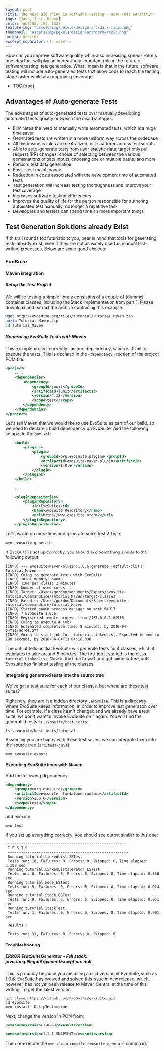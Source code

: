 ```yaml
---
layout: post
title: The Next Big Thing in Software Testing - Auto Test Generation
tags: [Java, Test, Maven]
color: rgb(250, 154, 133)
feature-img: "assets/img/pexels/design-art/dark-radio.png"
thumbnail: "assets/img/pexels/design-art/dark-radio.png"
author: QubitPi
excerpt_separator: <!--more-->
---
```


How can you improve software quality while also increasing speed? Here's one idea that will play an increasingly
important role in the future of software testing: test generation. What I mean is that in the future, software testing
will include auto-generated tests that allow code to reach the testing stage faster while also improving coverage.

<!--more-->

* TOC
{:toc}

## Advantages of Auto-generate Tests

The advantages of auto-generated tests over manually developing automated tests greatly outweigh the disadvantages:

* Eliminates the need to manually write automated tests, which is a huge time saver
* Generated tests are written in a more uniform way across the codebase
* All the business rules are centralized, not scattered across test scripts
* Able to auto-generate tests from user analytic data; target only pull request (PR) changes; choice of selecting
  between the various combinations of data inputs; choosing one or multiple paths; and more
* Random test data generation
* Easier test maintenance
* Reduction in costs associated with the development time of automated tests
* Test generation will increase testing thoroughness and improve your test coverage
* Increases software testing efficiencies
* Improves the quality of life for the person responsible for authoring automated test manually; no longer a repetitive
  task
* Developers and testers can spend time on more important things 

## Test Generation Solutions already Exist

If this all sounds too futuristic to you, bear in mind that tools for generating tests already exist, even if they are
not as widely used as manual test-writing processes. Below are some good choices:

### EvoSuite

#### Maven integration

##### Setup the Test Project

We will be testing a simple library consisting of a couple of (dummy) container classes, including the Stack
implementation from part 1. Please download and extract the archive containing this example:

```bash
wget http://evosuite.org/files/tutorial/Tutorial_Maven.zip
unzip Tutorial_Maven.zip
cd Tutorial_Maven
```

##### Generating EvoSuite Tests with Maven

This example project currently has one dependency, which is JUnit to execute the tests. This is declared in the
`<dependency>` section of the project POM file:

```xml
<project>
    ....
    <dependencies>
        <dependency>
            <groupId>junit</groupId>
            <artifactId>junit</artifactId>
            <version>4.12</version>
            <scope>test</scope>
        </dependency>
    </dependencies>
</project>
```

Let's tell Maven that we would like to use EvoSuite as part of our build, so we need to declare a build dependency on
EvoSuite. Add the following snippet to the `pom.xml`:

```xml
    <build>
        <plugins>
            <plugin>
                <groupId>org.evosuite.plugins</groupId>
                <artifactId>evosuite-maven-plugin</artifactId>
                <version>1.0.6</version>
            </plugin>
        </plugins>
    </build>

    ...

    <pluginRepositories>
        <pluginRepository>
            <id>EvoSuite</id>
            <name>EvoSuite Repository</name>
            <url>http://www.evosuite.org/m2</url>
        </pluginRepository>
    </pluginRepositories>
```

Let's waste no more time and generate some tests! Type:

```bash
mvn evosuite:generate
```

If EvoSuite is set up correctly, you should see something similar to the following output:

```
[INFO] --- evosuite-maven-plugin:1.0.6:generate (default-cli) @ Tutorial_Maven ---
[INFO] Going to generate tests with EvoSuite
[INFO] Total memory: 800mb
[INFO] Time per class: 2 minutes
[INFO] Number of used cores: 1
[INFO] Target: /Users/gordon/Documents/Papers/evosuite-tutorial/CommandLine/Tutorial_Maven/target/classes
[INFO] Basedir: /Users/gordon/Documents/Papers/evosuite-tutorial/CommandLine/Tutorial_Maven
[INFO] Started spawn process manager on port 64917
[INFO] * EvoSuite 1.0.6
[INFO] Registered remote process from /127.0.0.1:64918
[INFO] Going to execute 4 jobs
[INFO] Estimated completion time: 8 minutes, by 2016-04-04T11:09:06.277
[INFO] Going to start job for: tutorial.LinkedList. Expected to end in 190 seconds, by 2016-04-04T11:04:16.336
```

The output tells us that EvoSuite will generate tests for 4 classes, which it estimates to take around 8 minutes. The
first job it started is the class `tutorial.LinkedList`. Now is the time to wait and get some coffee, until Evosuite has
finished testing all the classes.

#### Integrating generated tests into the source tree

We've got a test suite for each of our classes, but where are these test suites?

Right now, they are in a hidden directory `.evosuite`. This is a directory where EvoSuite keeps information, in order to
improve test generation over time. For example, if a class hasn't changed and we already have a test suite, we don't
want to invoke EvoSuite on it again. You will find the generated tests in `.evosuite/best-tests`:

```
ls .evosuite/best-tests/tutorial
```

Assuming you are happy with these test suites, we can integrate them into the source tree (`src/test/java`):

```
mvn evosuite:export
```

#### Executing EvoSuite tests with Maven

Add the following dependency

```xml
<dependency>
    <groupId>org.evosuite</groupId>
    <artifactId>evosuite-standalone-runtime</artifactId>
    <version>1.0.6</version>
    <scope>test</scope>
</dependency>
```

and execute

```
mvn test
```

If you set up everything correctly, you should see output similar to this one:

```
-------------------------------------------------------
 T E S T S
 -------------------------------------------------------
 Running tutorial.LinkedList_ESTest
 Tests run: 10, Failures: 0, Errors: 0, Skipped: 0, Time elapsed: 2.192 sec
 Running tutorial.LinkedListIterator_ESTest
 Tests run: 6, Failures: 0, Errors: 0, Skipped: 0, Time elapsed: 0.356 sec
 Running tutorial.Node_ESTest
 Tests run: 5, Failures: 0, Errors: 0, Skipped: 0, Time elapsed: 0.024 sec
 Running tutorial.Stack_ESTest
 Tests run: 9, Failures: 0, Errors: 0, Skipped: 0, Time elapsed: 0.051 sec
 Running tutorial.StackTest
 Tests run: 1, Failures: 0, Errors: 0, Skipped: 0, Time elapsed: 0.001 sec

 Results :

 Tests run: 31, Failures: 0, Errors: 0, Skipped: 0
```

#### Troubleshooting

##### ERROR TestSuiteGenerator - Full stack: java.lang.IllegalArgumentException: null

This is probably because you are using an old version of EvoSuite, such as 1.0.6. EvoSuite has evolved and solved this
issue in new release, which, however, has not yet been release to Maven Central at the time of this writing. To get
the latest version:

```
git clone https://github.com/EvoSuite/evosuite.git
cd evosuite
mvn install -DskipTests=true
```

Next, change the version in POM from:

```xml
<evosuiteversion>1.0.6</evosuiteversion>
``` 

```xml
<evosuiteversion>1.1.1-SNAPSHOT</evosuiteversion>
```

Then re-execute the `mvn clean compile evosuite:generate` command.
